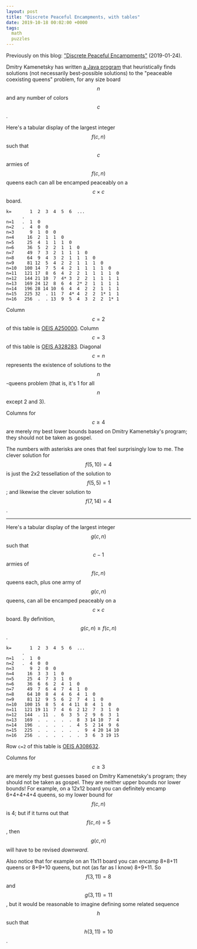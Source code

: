 ```yaml
---
layout: post
title: "Discrete Peaceful Encampments, with tables"
date: 2019-10-18 00:02:00 +0000
tags:
  math
  puzzles
---
```


Previously on this blog: ["Discrete Peaceful Encampments"](/blog/2019/01/24/discrete-peaceful-encampments/)
(2019-01-24).

Dmitry Kamenetsky has written [a Java program](https://oeis.org/A250000/a250000_1.java.txt)
that heuristically finds solutions (not necessarily best-possible solutions) to the "peaceable
coexisting queens" problem, for any size board $$n$$ and any number of colors $$c$$.

Here's a tabular display of the largest integer $$f(c,n)$$ such that $$c$$ armies of $$f(c,n)$$
queens each can all be encamped peaceably on a $$c\times c$$ board.

    k=       1  2  3  4  5  6  ...
          .
    n=1   .  1  0
    n=2   .  4  0  0
    n=3      9  1  0  0
    n=4     16  2  1  1  0
    n=5     25  4  1  1  1  0
    n=6     36  5  2  2  1  1  0
    n=7     49  7  3  2  1  1  1  0
    n=8     64  9  4  3  2  1  1  1  0
    n=9     81 12  5  4  2  2  1  1  1  0
    n=10   100 14  7  5  4  2  1  1  1  1  0
    n=11   121 17  8  6  4  2  2  1  1  1  1  0
    n=12   144 21 10  7  4* 3  2  2  1  1  1  1
    n=13   169 24 12  8  6  4  2* 2  1  1  1  1
    n=14   196 28 14 10  6  4  4  2  2  1  1  1
    n=15   225 32  . 11  7  4* 4  2  2  1* 1  1
    n=16   256  .  . 13  9  5  4  3  2  2  1* 1

Column $$c=2$$ of this table is [OEIS A250000](https://oeis.org/A250000).
Column $$c=3$$ of this table is [OEIS A328283](https://oeis.org/A328283).
Diagonal $$c=n$$ represents the existence of solutions to the $$n$$-queens problem
(that is, it's 1 for all $$n$$ except 2 and 3).

Columns for $$c\ge 4$$ are merely my best lower bounds based on Dmitry Kamenetsky's program;
they should not be taken as gospel.

The numbers with asterisks are ones that feel surprisingly low to me.
The clever solution for $$f(5,10)=4$$ is just the 2x2 tessellation of the solution to $$f(5,5)=1$$;
and likewise the clever solution to $$f(7,14)=4$$.

----

Here's a tabular display of the largest integer $$g(c,n)$$ such that
$$c-1$$ armies of $$f(c,n)$$ queens each, plus one army of $$g(c,n)$$ queens,
can all be encamped peaceably on a $$c\times c$$ board.
By definition, $$g(c,n)\geq f(c,n)$$.

    k=       1  2  3  4  5  6  ...
          .
    n=1   .  1  0
    n=2   .  4  0  0
    n=3      9  2  0  0
    n=4     16  3  3  1  0
    n=5     25  4  7  3  1  0
    n=6     36  6  6  2  4  1  0
    n=7     49  7  6  4  7  4  1  0
    n=8     64 10  8  4  4  6  4  1  0
    n=9     81 12  9  5  6  2  7  4  1  0
    n=10   100 15  8  5  4  4 11  8  4  1  0
    n=11   121 19 11  7  4  6  2 12  7  3  1  0
    n=12   144  . 11  .  6  3  5  2  9  6  3  1
    n=13   169  .  .  .  .  .  8  3 14 10  7  4
    n=14   196  .  .  .  .  .  4  5  2 14  9  6
    n=15   225  .  .  .  .  .  .  9  4 20 14 10
    n=16   256  .  .  .  .  .  .  3  6  3 19 15

Row `c=2` of this table is [OEIS A308632](https://oeis.org/A308632).

Columns for $$c\ge 3$$ are merely my best guesses based on Dmitry Kamenetsky's program;
they should not be taken as gospel. They are neither upper bounds nor lower bounds!
For example, on a 12x12 board you can definitely encamp 6+4+4+4+4 queens, so my lower bound for
$$f(c,n)$$ is 4; but if it turns out that $$f(c,n)=5$$, then $$g(c,n)$$ will have to be revised
_downward_.

Also notice that for example on an 11x11 board you can encamp 8+8+11 queens
or 8+9+10 queens, but not (as far as I know) 8+9+11. So $$f(3,11) = 8$$ and $$g(3,11) = 11$$,
but it would be reasonable to imagine defining some related sequence $$h$$ such that $$h(3,11) = 10$$.
